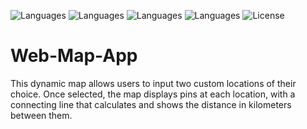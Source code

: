 ![Languages](https://img.shields.io/badge/Language-Python-yellow) ![Languages](https://img.shields.io/badge/Language-HTML-orange) ![Languages](https://img.shields.io/badge/Language-CSS-blue)  ![Languages](https://img.shields.io/badge/Language-JS-black)    ![License](https://img.shields.io/badge/License-MIT-green)

# Web-Map-App
This dynamic map allows users to input two custom locations of their choice. Once selected, the map displays pins at each location, with a connecting line that calculates and shows the distance in kilometers between them.

